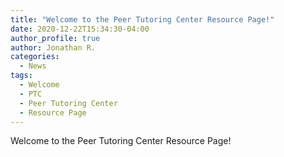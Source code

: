```yaml
---
title: "Welcome to the Peer Tutoring Center Resource Page!"
date: 2020-12-22T15:34:30-04:00
author_profile: true
author: Jonathan R.
categories:
  - News
tags:
  - Welcome
  - PTC
  - Peer Tutoring Center
  - Resource Page
---
```

Welcome to the Peer Tutoring Center Resource Page!


[jekyll-docs]: https://jekyllrb.com/docs/home
[jekyll-gh]:   https://github.com/jekyll/jekyll
[jekyll-talk]: https://talk.jekyllrb.com/
